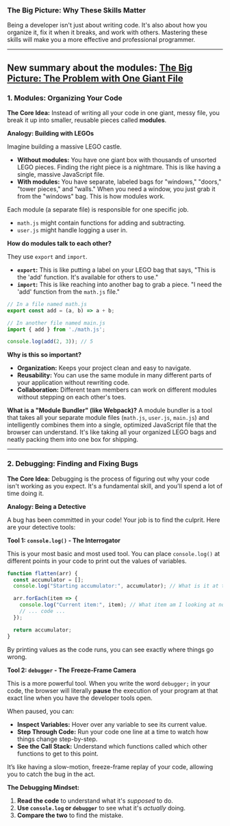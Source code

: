 ### The Big Picture: Why These Skills Matter

Being a developer isn't just about writing code. It's also about how you organize it, fix it when it breaks, and work with others. Mastering these skills will make you a more effective and professional programmer.

---
## New summary about the modules: [The Big Picture: The Problem with One Giant File](https://github.com/envico801/JavaScript-The-Advanced-Concepts/blob/main/Course%20summary/07-Code%20Organization%20%26%20Safety/01-Modules/README.md)

### 1. Modules: Organizing Your Code

**The Core Idea:** Instead of writing all your code in one giant, messy file, you break it up into smaller, reusable pieces called **modules**.

**Analogy: Building with LEGOs**

Imagine building a massive LEGO castle.
*   **Without modules:** You have one giant box with thousands of unsorted LEGO pieces. Finding the right piece is a nightmare. This is like having a single, massive JavaScript file.
*   **With modules:** You have separate, labeled bags for "windows," "doors," "tower pieces," and "walls." When you need a window, you just grab it from the "windows" bag. This is how modules work.

Each module (a separate file) is responsible for one specific job.

*   `math.js` might contain functions for adding and subtracting.
*   `user.js` might handle logging a user in.

**How do modules talk to each other?**

They use `export` and `import`.

*   **`export`:** This is like putting a label on your LEGO bag that says, "This is the 'add' function. It's available for others to use."
*   **`import`:** This is like reaching into another bag to grab a piece. "I need the 'add' function from the `math.js` file."

```javascript
// In a file named math.js
export const add = (a, b) => a + b;

// In another file named main.js
import { add } from './math.js';

console.log(add(2, 3)); // 5
```

**Why is this so important?**
*   **Organization:** Keeps your project clean and easy to navigate.
*   **Reusability:** You can use the same module in many different parts of your application without rewriting code.
*   **Collaboration:** Different team members can work on different modules without stepping on each other's toes.

**What is a "Module Bundler" (like Webpack)?**
A module bundler is a tool that takes all your separate module files (`math.js`, `user.js`, `main.js`) and intelligently combines them into a single, optimized JavaScript file that the browser can understand. It's like taking all your organized LEGO bags and neatly packing them into one box for shipping.

---

### 2. Debugging: Finding and Fixing Bugs

**The Core Idea:** Debugging is the process of figuring out why your code isn't working as you expect. It's a fundamental skill, and you'll spend a lot of time doing it.

**Analogy: Being a Detective**

A bug has been committed in your code! Your job is to find the culprit. Here are your detective tools:

**Tool 1: `console.log()` - The Interrogator**

This is your most basic and most used tool. You can place `console.log()` at different points in your code to print out the values of variables.

```javascript
function flatten(arr) {
  const accumulator = [];
  console.log("Starting accumulator:", accumulator); // What is it at the start?

  arr.forEach(item => {
    console.log("Current item:", item); // What item am I looking at now?
    // ... code ...
  });

  return accumulator;
}
```
By printing values as the code runs, you can see exactly where things go wrong.

**Tool 2: `debugger` - The Freeze-Frame Camera**

This is a more powerful tool. When you write the word `debugger;` in your code, the browser will literally **pause** the execution of your program at that exact line when you have the developer tools open.

When paused, you can:
*   **Inspect Variables:** Hover over any variable to see its current value.
*   **Step Through Code:** Run your code one line at a time to watch how things change step-by-step.
*   **See the Call Stack:** Understand which functions called which other functions to get to this point.

It’s like having a slow-motion, freeze-frame replay of your code, allowing you to catch the bug in the act.

**The Debugging Mindset:**
1.  **Read the code** to understand what it's *supposed* to do.
2.  **Use `console.log` or `debugger`** to see what it's *actually* doing.
3.  **Compare the two** to find the mistake.
